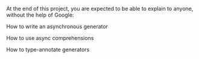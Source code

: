 At the end of this project, you are expected to be able to explain to anyone, without the help of Google:

How to write an asynchronous generator

How to use async comprehensions

How to type-annotate generators